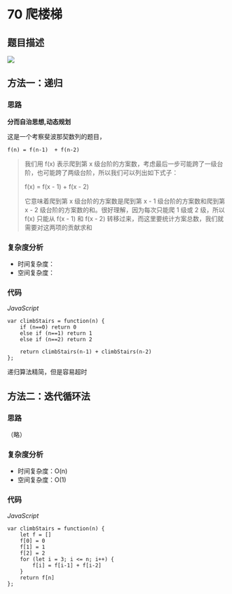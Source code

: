 # 70 爬楼梯

## 题目描述

![](https://cdn.jsdelivr.net/gh/yummy-zc/image-warehouse/images/algorithmimage-20200815233618038.png)

## 方法一：递归

### 思路

**分而自治思想,动态规划** 

这是一个考察斐波那契数列的题目，

`f(n) = f(n-1)  + f(n-2)`

> 我们用 f(x) 表示爬到第 x 级台阶的方案数，考虑最后一步可能跨了一级台阶，也可能跨了两级台阶，所以我们可以列出如下式子：
>
> f(x) = f(x - 1) + f(x - 2)
>
> 它意味着爬到第 x 级台阶的方案数是爬到第 x - 1 级台阶的方案数和爬到第 x - 2 级台阶的方案数的和。很好理解，因为每次只能爬 1 级或 2 级，所以 f(x) 只能从 f(x - 1) 和 f(x - 2) 转移过来，而这里要统计方案总数，我们就需要对这两项的贡献求和

### 复杂度分析

- 时间复杂度：
- 空间复杂度：

### 代码

*JavaScript*

```JS
var climbStairs = function(n) {
	if (n==0) return 0
	else if (n==1) return 1
	else if (n==2) return 2
    
    return climbStairs(n-1) + climbStairs(n-2) 
};
```

递归算法精简，但是容易超时

## 方法二：**迭代循环法**

### 思路

（略）

### 复杂度分析

- 时间复杂度：O(n)
- 空间复杂度：O(1) 

### 代码

*JavaScript*

```JS
var climbStairs = function(n) {
	let f = []
    f[0] = 0 
    f[1] = 1
    f[2] = 2
    for (let i = 3; i <= n; i++) {
		f[i] = f[i-1] + f[i-2]
    }
    return f[n]
};
```
